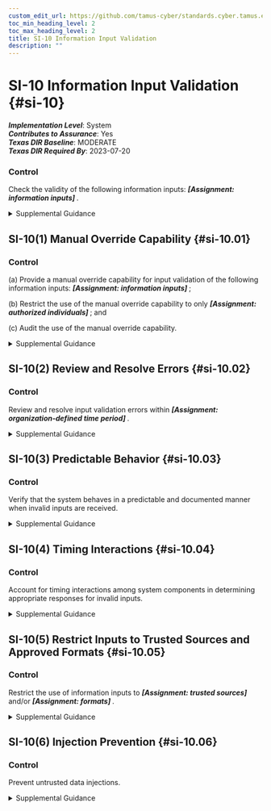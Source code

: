 ```yaml
---
custom_edit_url: https://github.com/tamus-cyber/standards.cyber.tamus.edu/tree/main/static/content/tamus.edu/TAMUS_profile.xml
toc_min_heading_level: 2
toc_max_heading_level: 2
title: SI-10 Information Input Validation
description: ""
---
```


# SI-10 Information Input Validation {#si-10}

_**Implementation Level**_: System\
_**Contributes to Assurance**_: Yes\
_**Texas DIR Baseline**_: MODERATE\
_**Texas DIR Required By**_: 2023-07-20

### Control

Check the validity of the following information inputs: <strong> <em>[Assignment: information inputs]</em> </strong>.

<details>
  <summary>Supplemental Guidance</summary>

Checking the valid syntax and semantics of system inputs—including character set, length, numerical range, and acceptable values—verifies that inputs match specified definitions for format and content. For example, if the organization specifies that numerical values between 1-100 are the only acceptable inputs for a field in a given application, inputs of <q xmlns="http://csrc.nist.gov/ns/oscal/1.0">387,</q> <q xmlns="http://csrc.nist.gov/ns/oscal/1.0">abc,</q> or <q xmlns="http://csrc.nist.gov/ns/oscal/1.0">%K%</q> are invalid inputs and are not accepted as input to the system. Valid inputs are likely to vary from field to field within a software application. Applications typically follow well-defined protocols that use structured messages (i.e., commands or queries) to communicate between software modules or system components. Structured messages can contain raw or unstructured data interspersed with metadata or control information. If software applications use attacker-supplied inputs to construct structured messages without properly encoding such messages, then the attacker could insert malicious commands or special characters that can cause the data to be interpreted as control information or metadata. Consequently, the module or component that receives the corrupted output will perform the wrong operations or otherwise interpret the data incorrectly. Prescreening inputs prior to passing them to interpreters prevents the content from being unintentionally interpreted as commands. Input validation ensures accurate and correct inputs and prevents attacks such as cross-site scripting and a variety of injection attacks.

</details>

## SI-10(1) Manual Override Capability {#si-10.01}

### Control

(a) Provide a manual override capability for input validation of the following information inputs: <strong> <em>[Assignment: information inputs]</em> </strong>;

(b) Restrict the use of the manual override capability to only <strong> <em>[Assignment: authorized individuals]</em> </strong> ; and

(c) Audit the use of the manual override capability.

<details>
  <summary>Supplemental Guidance</summary>

In certain situations, such as during events that are defined in contingency plans, a manual override capability for input validation may be needed. Manual overrides are used only in limited circumstances and with the inputs defined by the organization.

</details>

## SI-10(2) Review and Resolve Errors {#si-10.02}

### Control

Review and resolve input validation errors within <strong> <em>[Assignment: organization-defined time period]</em> </strong>.

<details>
  <summary>Supplemental Guidance</summary>

Resolution of input validation errors includes correcting systemic causes of errors and resubmitting transactions with corrected input. Input validation errors are those related to the information inputs defined by the organization in the base control ( <a xmlns="http://csrc.nist.gov/ns/oscal/1.0" href="#si-10">SI-10</a>).

</details>

## SI-10(3) Predictable Behavior {#si-10.03}

### Control

Verify that the system behaves in a predictable and documented manner when invalid inputs are received.

<details>
  <summary>Supplemental Guidance</summary>

A common vulnerability in organizational systems is unpredictable behavior when invalid inputs are received. Verification of system predictability helps ensure that the system behaves as expected when invalid inputs are received. This occurs by specifying system responses that allow the system to transition to known states without adverse, unintended side effects. The invalid inputs are those related to the information inputs defined by the organization in the base control ( <a xmlns="http://csrc.nist.gov/ns/oscal/1.0" href="#si-10">SI-10</a>).

</details>

## SI-10(4) Timing Interactions {#si-10.04}

### Control

Account for timing interactions among system components in determining appropriate responses for invalid inputs.

<details>
  <summary>Supplemental Guidance</summary>

In addressing invalid system inputs received across protocol interfaces, timing interactions become relevant, where one protocol needs to consider the impact of the error response on other protocols in the protocol stack. For example, 802.11 standard wireless network protocols do not interact well with Transmission Control Protocols (TCP) when packets are dropped (which could be due to invalid packet input). TCP assumes packet losses are due to congestion, while packets lost over 802.11 links are typically dropped due to noise or collisions on the link. If TCP makes a congestion response, it takes the wrong action in response to a collision event. Adversaries may be able to use what appear to be acceptable individual behaviors of the protocols in concert to achieve adverse effects through suitable construction of invalid input. The invalid inputs are those related to the information inputs defined by the organization in the base control ( <a xmlns="http://csrc.nist.gov/ns/oscal/1.0" href="#si-10">SI-10</a>).

</details>

## SI-10(5) Restrict Inputs to Trusted Sources and Approved Formats {#si-10.05}

### Control

Restrict the use of information inputs to <strong> <em>[Assignment: trusted sources]</em> </strong> and/or <strong> <em>[Assignment: formats]</em> </strong>.

<details>
  <summary>Supplemental Guidance</summary>

Restricting the use of inputs to trusted sources and in trusted formats applies the concept of authorized or permitted software to information inputs. Specifying known trusted sources for information inputs and acceptable formats for such inputs can reduce the probability of malicious activity. The information inputs are those defined by the organization in the base control ( <a xmlns="http://csrc.nist.gov/ns/oscal/1.0" href="#si-10">SI-10</a>).

</details>

## SI-10(6) Injection Prevention {#si-10.06}

### Control

Prevent untrusted data injections.

<details>
  <summary>Supplemental Guidance</summary>

Untrusted data injections may be prevented using a parameterized interface or output escaping (output encoding). Parameterized interfaces separate data from code so that injections of malicious or unintended data cannot change the semantics of commands being sent. Output escaping uses specified characters to inform the interpreter’s parser whether data is trusted. Prevention of untrusted data injections are with respect to the information inputs defined by the organization in the base control ( <a xmlns="http://csrc.nist.gov/ns/oscal/1.0" href="#si-10">SI-10</a>).

</details>

